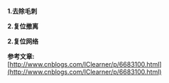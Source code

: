 **1.去除毛刺**




**2.复位撤离**





**2.复位网络**









**参考文章:**    
[http://www.cnblogs.com/IClearner/p/6683100.html](http://www.cnblogs.com/IClearner/p/6683100.html)
